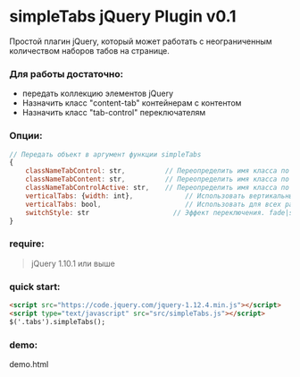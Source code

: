 simpleTabs jQuery Plugin v0.1
=============================

Простой плагин jQuery, который может работать с неограниченным количеством
наборов табов на странице.
### Для работы достаточно:
- передать коллекцию элементов jQuery
- Назначить класс "content-tab" контейнерам с контентом
- Назначить класс "tab-control" переключателям

### Опции:
```javascript
// Передать объект в аргумент функции simpleTabs
{
    classNameTabControl: str,          // Переопределить имя класса по умолчанию для переключателей
    classNameTabContent: str,          // Переопределить имя класса по умолчанию для контента табов
    classNameTabControlActive: str,    // Переопределить имя класса по умолчанию для активного переключателя
    verticalTabs: {width: int},             // Использовать вертикальные табы на ширине экрана до указанного
    verticalTabs: bool,                     // Использовать для всех разрешений
    switchStyle: str                     // Эффект переключения. fade|slide
}
```
### require:
> jQuery 1.10.1 или выше

### quick start:
```html
<script src="https://code.jquery.com/jquery-1.12.4.min.js"></script>
<script type="text/javascript" src="src/simpleTabs.js"></script>
$('.tabs').simpleTabs();
```

### demo:
demo.html


